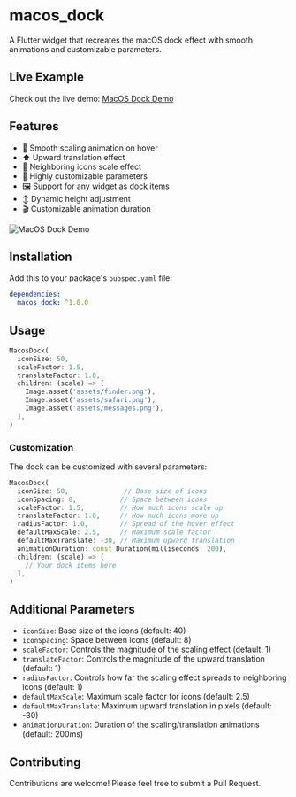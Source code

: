 <!--
This README describes the package. If you publish this package to pub.dev,
this README's contents appear on the landing page for your package.

For information about how to write a good package README, see the guide for
[writing package pages](https://dart.dev/tools/pub/writing-package-pages).

For general information about developing packages, see the Dart guide for
[creating packages](https://dart.dev/guides/libraries/create-packages)
and the Flutter guide for
[developing packages and plugins](https://flutter.dev/to/develop-packages).
-->

# macos_dock

A Flutter widget that recreates the macOS dock effect with smooth animations and customizable parameters.

## Live Example

Check out the live demo: [MacOS Dock Demo](https://master-wayne7.github.io/macos_dock/)

## Features

- 🔄 Smooth scaling animation on hover
- ⬆️ Upward translation effect
- 🎯 Neighboring icons scale effect
- 🎨 Highly customizable parameters
- 🖼️ Support for any widget as dock items
- ↕️ Dynamic height adjustment
- 🎬 Customizable animation duration

![MacOS Dock Demo](https://raw.githubusercontent.com/yourusername/macos_dock/main/example/demo.gif)

## Installation

Add this to your package's `pubspec.yaml` file:

```yaml
dependencies:
  macos_dock: ^1.0.0
```

## Usage

```dart
MacosDock(
  iconSize: 50,
  scaleFactor: 1.5,
  translateFactor: 1.0,
  children: (scale) => [
    Image.asset('assets/finder.png'),
    Image.asset('assets/safari.png'),
    Image.asset('assets/messages.png'),
  ],
)
```

### Customization

The dock can be customized with several parameters:

```dart
MacosDock(
  iconSize: 50,              // Base size of icons
  iconSpacing: 8,           // Space between icons
  scaleFactor: 1.5,         // How much icons scale up
  translateFactor: 1.0,     // How much icons move up
  radiusFactor: 1.0,        // Spread of the hover effect
  defaultMaxScale: 2.5,     // Maximum scale factor
  defaultMaxTranslate: -30, // Maximum upward translation
  animationDuration: const Duration(milliseconds: 200),
  children: (scale) => [
    // Your dock items here
  ],
)
```

## Additional Parameters

- `iconSize`: Base size of the icons (default: 40)
- `iconSpacing`: Space between icons (default: 8)
- `scaleFactor`: Controls the magnitude of the scaling effect (default: 1)
- `translateFactor`: Controls the magnitude of the upward translation (default: 1)
- `radiusFactor`: Controls how far the scaling effect spreads to neighboring icons (default: 1)
- `defaultMaxScale`: Maximum scale factor for icons (default: 2.5)
- `defaultMaxTranslate`: Maximum upward translation in pixels (default: -30)
- `animationDuration`: Duration of the scaling/translation animations (default: 200ms)

## Contributing

Contributions are welcome! Please feel free to submit a Pull Request.
